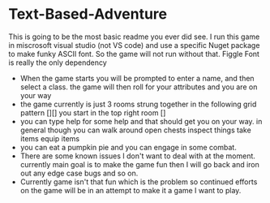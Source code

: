 # Text-Based-Adventure

This is going to be the most basic readme you ever did see.
I run this game in miscrosoft visual studio (not VS code) and use a specific Nuget package to make funky ASCII font.
So the game will not run without that. 
Figgle Font is really the only dependency

* When the game starts you will be prompted to enter a name, and then select a class. the game will then roll for your attributes and you are on your way
* the game currently is just 3 rooms strung together in the following grid pattern [][] you start in the top right room
                                                                                   []
* you can type help for some help and that should get you on your way. in general though you can walk around open chests inspect things take items equip items
* you can eat a pumpkin pie and you can engage in some combat.
* There are some known issues I don't want to deal with at the moment. currently main goal is to make the game fun then I will go back and iron out any edge case bugs and so on.
* Currently game isn't that fun which is the problem so continued efforts on the game will be in an attempt to make it a game I want to play.

